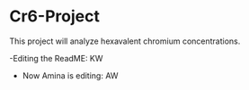 # Cr6-Project
This project will analyze hexavalent chromium concentrations.

-Editing the ReadME: KW
- Now Amina is editing:  AW
